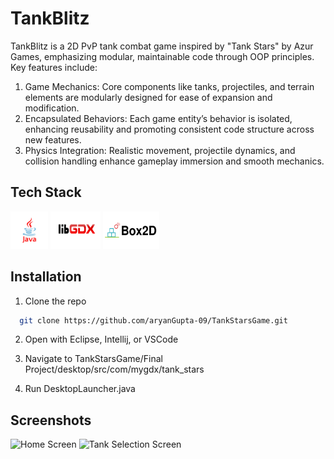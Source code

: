 # TankBlitz

TankBlitz is a 2D PvP tank combat game inspired by "Tank Stars" by Azur Games, emphasizing modular, maintainable code through OOP principles. Key features include:
1. Game Mechanics: Core components like tanks, projectiles, and terrain elements are modularly designed for ease of expansion and modification.
2. Encapsulated Behaviors: Each game entity’s behavior is isolated, enhancing reusability and promoting consistent code structure across new features.
3. Physics Integration: Realistic movement, projectile dynamics, and collision handling enhance gameplay immersion and smooth mechanics.

## Tech Stack

<a href="https://www.oracle.com/java/" target="_blank" rel="noreferrer" title="Java"><img src="https://github.com/aryanGupta-09/GitHub-Profile-Icons/blob/main/Languages/Java-white-bg.jpeg" width="60" height="60" alt="Java" /></a>
<a href="https://libgdx.com/" target="_blank" rel="noreferrer" title="libGDX"><img src="https://github.com/aryanGupta-09/GitHub-Profile-Icons/blob/main/Other/libGDX.png" width="80" height="60" alt="libGDX" /></a>
<a href="https://box2d.org/" target="_blank" rel="noreferrer" title="Box2D"><img src="https://github.com/aryanGupta-09/GitHub-Profile-Icons/blob/main/Other/Box2D.png" width="90" height="60" alt="Box2d" /></a>

## Installation

1. Clone the repo
```bash
  git clone https://github.com/aryanGupta-09/TankStarsGame.git
```

2. Open with Eclipse, Intellij, or VSCode

3. Navigate to TankStarsGame/Final Project/desktop/src/com/mygdx/tank_stars

4. Run DesktopLauncher.java


## Screenshots

![Home Screen](https://user-images.githubusercontent.com/96881807/231415947-97dc9a70-4855-4d55-804a-f3afa7d25c51.png)
![Tank Selection Screen](https://user-images.githubusercontent.com/96881807/231416095-55d29300-f61a-4923-aba7-5415ed8a3e82.png)
